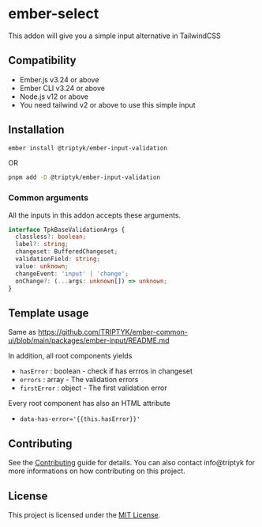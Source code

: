ember-select
==============================================================================

This addon will give you a simple input alternative in TailwindCSS


Compatibility
------------------------------------------------------------------------------

* Ember.js v3.24 or above
* Ember CLI v3.24 or above
* Node.js v12 or above
* You need tailwind v2 or above to use this simple input


Installation
------------------------------------------------------------------------------

```zsh
ember install @triptyk/ember-input-validation
```
OR
```zsh
pnpm add -D @triptyk/ember-input-validation
```


### Common arguments

All the inputs in this addon accepts these arguments.


```ts
interface TpkBaseValidationArgs {
  classless?: boolean;
  label?: string;
  changeset: BufferedChangeset;
  validationField: string;
  value: unknown;
  changeEvent: 'input' | 'change';
  onChange?: (...args: unknown[]) => unknown;
}
```

## Template usage

Same as https://github.com/TRIPTYK/ember-common-ui/blob/main/packages/ember-input/README.md

In addition, all root components yields
  - `hasError` : boolean - check if has errros in changeset
  - `errors` : array - The validation errors
  - `firstError` : object - The first validation error

Every root component has also an HTML attribute 
  - `data-has-error='{{this.hasError}}'`

Contributing
------------------------------------------------------------------------------

See the [Contributing](CONTRIBUTING.md) guide for details.
You can also contact info@triptyk for more informations on how contributing on this project.


License
------------------------------------------------------------------------------

This project is licensed under the [MIT License](LICENSE.md).
